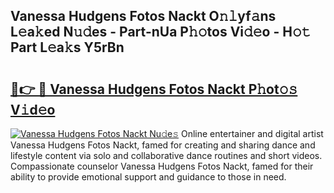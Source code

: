 ## Vanessa Hudgens Fotos Nackt O𝚗𝚕yf𝚊ns L𝚎a𝚔ed N𝚞𝚍es - Part-nUa P𝚑𝚘tos Vi𝚍𝚎o - H𝚘𝚝 Part L𝚎a𝚔s Y5rBn

# <h2><a href="http://kfdocl.oniu.top/?m=Vanessa+Hudgens+Fotos+Nackt">🔗👉 🔴 Vanessa Hudgens Fotos Nackt P𝚑ot𝚘𝚜 V𝚒d𝚎o</a></h2>

[![Vanessa Hudgens Fotos Nackt Nu𝚍e𝚜](https://i.imgur.com/0qMVB7G.gif)](http://kfdocl.oniu.top/?m=Vanessa+Hudgens+Fotos+Nackt)
Online entertainer and digital artist Vanessa Hudgens Fotos Nackt, famed for creating and sharing dance and lifestyle content via solo and collaborative dance routines and short videos. Compassionate counselor Vanessa Hudgens Fotos Nackt, famed for their ability to provide emotional support and guidance to those in need.  
